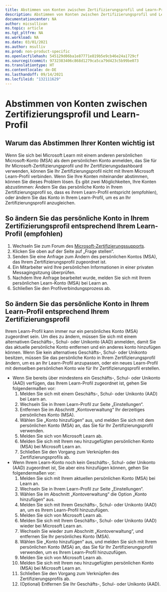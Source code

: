 ```yaml
---
title: Abstimmen von Konten zwischen Zertifizierungsprofil und Learn-Profil | Microsoft-Dokumentation
description: Abstimmen von Konten zwischen Zertifizierungsprofil und Learn-Profil
documentationcenter: NA
author: micsullivan
ms.topic: article
ms.tgt_pltfrm: NA
ms.workload: NA
ms.date: 03/01/2021
ms.author: msulliv
ms.prod: non-product-specific
ms.openlocfilehash: 545129d06ba1e87771e819b5e9cb46e24a1729cf
ms.sourcegitcommit: 9732383406c868d1279ca5ca79d423c5b99be073
ms.translationtype: HT
ms.contentlocale: de-DE
ms.lasthandoff: 09/14/2021
ms.locfileid: "132111629"
---
```

# <a name="aligning-accounts-between-certification-profile-and-learn-profile"></a>Abstimmen von Konten zwischen Zertifizierungsprofil und Learn-Profil

## <a name="why-aligning-your-accounts-is-important"></a>Warum das Abstimmen Ihrer Konten wichtig ist

Wenn Sie sich bei Microsoft Learn mit einem anderen persönlichen Microsoft-Konto (MSA) als dem persönlichen Konto anmelden, das Sie für Ihr Microsoft-Zertifizierungsprofil und Ihr Zertifizierungsdashboard verwenden, können Sie Ihr Zertifizierungsprofil nicht mit Ihrem Microsoft Learn-Profil verbinden. Wenn Sie Ihre Konten miteinander abstimmen, können Sie dieses Problem lösen. Es gibt zwei Möglichkeiten, Ihre Konten abzustimmen: Ändern Sie das persönliche Konto in Ihrem Zertifizierungsprofil so, dass es ihrem Learn-Profil entspricht (empfohlen), oder ändern Sie das Konto in Ihrem Learn-Profil, um es an Ihr Zertifizierungsprofil anzugleichen.

## <a name="how-to-change-the-personal-account-on-your-certification-profile-to-align-to-your-learn-profile-recommended"></a>So ändern Sie das persönliche Konto in Ihrem Zertifizierungsprofil entsprechend Ihrem Learn-Profil (empfohlen)

1. Wechseln Sie zum Forum des [Microsoft-Zertifizierungssupports](https://aka.ms/mcpforum). 
2. Klicken Sie oben auf der Seite auf „Frage stellen“. 
3. Senden Sie eine Anfrage zum Ändern des persönlichen Kontos (MSA), das Ihrem Zertifizierungsprofil zugeordnet ist. 
4. Ein Mitarbeiter wird Ihre persönlichen Informationen in einer privaten Messagingsitzung überprüfen.  
5. Nachdem Ihre Anfrage bearbeitet wurde, melden Sie sich mit Ihrem persönlichen Learn-Konto (MSA) bei Learn an. 
6. Schließen Sie den Profilverbindungsprozess ab. 

## <a name="how-to-change-the-personal-account-on-your-learn-profile-to-align-with-your-certification-profile"></a>So ändern Sie das persönliche Konto in Ihrem Learn-Profil entsprechend Ihrem Zertifizierungsprofil

Ihrem Learn-Profil kann immer nur ein persönliches Konto (MSA) zugeordnet sein. Um dies zu ändern, müssen Sie sich mit einem alternativen Geschäfts-, Schul- oder Unikonto (AAD) anmelden, damit Sie das aktuelle persönliche Konto entfernen und ein anderes konto hinzufügen können.  Wenn Sie kein alternatives Geschäfts-, Schul- oder Unikonto besitzen, müssen Sie das persönliche Konto in Ihrem Zertifizierungsprofil ändern, um es an Ihr Learn-Profil anzupassen, oder ein neues Learn-Profil mit demselben persönlichen Konto wie für Ihr Zertifizierungsprofil erstellen.

- Wenn Sie bereits über mindestens ein Geschäfts-, Schul- oder Unikonto (AAD) verfügen, das Ihrem Learn-Profil zugeordnet ist, gehen Sie folgendermaßen vor:
    1. Melden Sie sich mit einem Geschäfts-, Schul- oder Unikonto (AAD) bei Learn an.
    2. Wechseln Sie in Ihrem Learn-Profil zur Seite „Einstellungen“.
    3. Entfernen Sie im Abschnitt „Kontoverwaltung“ Ihr derzeitiges persönliches Konto (MSA).
    4. Wählen Sie „Konto hinzufügen“ aus, und melden Sie sich mit dem persönlichen Konto (MSA) an, das Sie für Ihr Zertifizierungsprofil verwenden.
    5. Melden Sie sich von Microsoft Learn ab.
    6. Melden Sie sich mit Ihrem neu hinzugefügten persönlichen Konto (MSA) bei Microsoft Learn an.
    7. Schließen Sie den Vorgang zum Verknüpfen des Zertifizierungsprofils ab.
- Wenn Ihrem Learn-Konto noch kein Geschäfts-, Schul- oder Unikonto (AAD) zugeordnet ist, Sie aber eins hinzufügen können, gehen Sie folgendermaßen vor:
    1. Melden Sie sich mit Ihrem aktuellen persönlichen Konto (MSA) bei Learn an.
    2. Wechseln Sie in Ihrem Learn-Profil zur Seite „Einstellungen“.
    3. Wählen Sie im Abschnitt „Kontoverwaltung“ die Option „Konto hinzufügen“ aus.
    4. Melden Sie sich mit Ihrem Geschäfts-, Schul- oder Unikonto (AAD) an, um es Ihrem Learn-Profil hinzuzufügen.
    5. Melden Sie sich von Microsoft Learn ab.
    6. Melden Sie sich mit Ihrem Geschäfts-, Schul- oder Unikonto (AAD) wieder bei Microsoft Learn an.
    7. Wechseln Sie wieder zum Abschnitt „Kontoverwaltung“, und entfernen Sie Ihr persönliches Konto (MSA).
    8. Wählen Sie „Konto hinzufügen“ aus, und melden Sie sich mit Ihrem persönlichen Konto (MSA) an, das Sie für Ihr Zertifizierungsprofil verwenden, um es Ihrem Learn-Profil hinzuzufügen.
    9. Melden Sie sich von Microsoft Learn ab.
    10. Melden Sie sich mit Ihrem neu hinzugefügten persönlichen Konto (MSA) bei Microsoft Learn an.
    11. Schließen Sie den Vorgang zum Verknüpfen des Zertifizierungsprofils ab.
    12. (Optional) Entfernen Sie Ihr Geschäfts-, Schul- oder Unikonto (AAD).